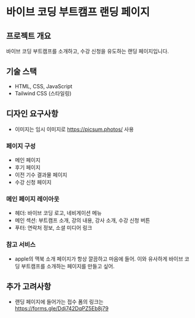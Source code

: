 # 바이브 코딩 부트캠프 랜딩 페이지

## 프로젝트 개요
바이브 코딩 부트캠프를 소개하고, 수강 신청을 유도하는 랜딩 페이지입니다. 

## 기술 스택
- HTML, CSS, JavaScript
- Tailwind CSS (스타일링)

## 디자인 요구사항
* 이미지는 임시 이미지로 https://picsum.photos/ 사용

### 페이지 구성
* 메인 페이지
* 후기 페이지
* 이전 기수 결과물 페이지
* 수강 신청 페이지

### 메인 페이지 레이아웃
- 헤더: 바이브 코딩 로고, 네비게이션 메뉴
- 메인 섹션: 부트캠프 소개, 강의 내용, 강사 소개, 수강 신청 버튼
- 푸터: 연락처 정보, 소셜 미디어 링크

### 참고 서비스
- apple의 맥북 소개 페이지가 항상 깔끔하고 마음에 들어. 이와 유사하게 바이브 코딩 부트캠프를 소개하는 페이지를 만들고 싶어.

## 추가 고려사항
- 랜딩 페이지에 들어가는 접수 폼의 링크는 https://forms.gle/Ddj742DqPZ5Eb8j79